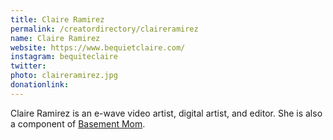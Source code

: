 ```yaml
---
title: Claire Ramirez
permalink: /creatordirectory/claireramirez
name: Claire Ramirez
website: https://www.bequietclaire.com/
instagram: bequiteclaire
twitter: 
photo: claireramirez.jpg
donationlink:
---
```

Claire Ramirez is an e-wave video artist, digital artist, and editor. She is also a component of [Basement Mom](https://basementmom.com/).